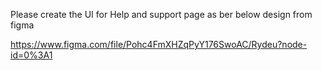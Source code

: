 Please create the UI for Help and support page as ber below design from figma

https://www.figma.com/file/Pohc4FmXHZqPyY176SwoAC/Rydeu?node-id=0%3A1
